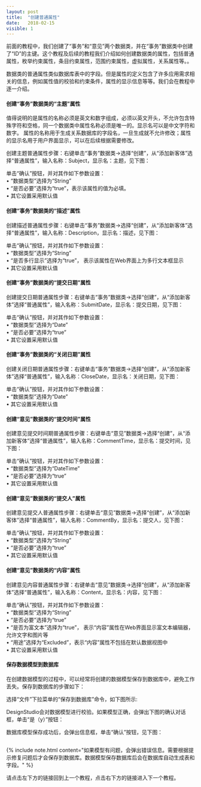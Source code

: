 ```yaml
---
layout: post
title:  "创建普通属性"
date:   2018-02-15
visible: 1
---
```


前面的教程中，我们创建了“事务”和“意见”两个数据类，并在“事务”数据类中创建了“ID”的主键。这个教程及后续的教程我们介绍如何创建数据类的属性，包括普通属性，枚举约束属性，条目约束属性，范围约束属性，虚拟属性，关系属性等。。

数据类的普通属性类似数据库表中的字段。但是属性的定义包含了许多应用需求相关的信息，例如属性值的校验和约束条件，属性的显示信息等等。我们会在教程中逐一介绍。

#### 创建“事务”数据类的“主题”属性

值得说明的是属性的名称必须是英文和数字组成，必须以英文开头，不允许包含特殊字符和空格，同一个数据类中属性名称必须是唯一的。显示名可以是中文字符和数字。
属性的名称用于生成关系数据库的字段名，一旦生成就不允许修改；属性的显示名用于用户界面显示，可以在后续根据需要修改。

创建主题普通属性步骤：右键单击“事务”数据类→选择“创建”，从“添加新客体”选择“普通属性”，输入名称：Subject，显示名：主题，见下图：

<img src="{{'/assets/img/2018-2-15 创建主题普通属性A.png' | prepend: site.baseurl }}" alt=""><br>
单击“确认”按钮，并对其作如下参数设置：<br>
•	“数据类型”选择为“String”<br>
•	“是否必要”选择为“true”，表示该属性的值为必填。<br>
•	其它设置采用默认值<br>

#### 创建“事务”数据类的“描述”属性
创建描述普通属性步骤：右键单击“事务”数据类→选择“创建”，从“添加新客体”选择“普通属性”，输入名称：Description，显示名：描述，见下图：

<img src="{{'/assets/img/2018-2-15 创建描述普通属性.png' | prepend: site.baseurl }}" alt=""><br>
单击“确认”按钮，并对其作如下参数设置：<br>
•	“数据类型”选择为“String”<br>
•	“是否多行显示”选择为“true”， 表示该属性在Web界面上为多行文本框显示<br>
•	其它设置采用默认值<br>

#### 创建“事务”数据类的“提交日期”属性
创建提交日期普通属性步骤：右键单击“事务”数据类→选择“创建”，从“添加新客体”选择“普通属性”，输入名称：SubmitDate，显示名：提交日期，见下图：

<img src="{{'/assets/img/2018-2-15 创建提交日期普通属性A.png' | prepend: site.baseurl }}" alt=""><br>
单击“确认”按钮，并对其作如下参数设置：<br>
•	“数据类型”选择为“Date”<br>
•	“是否必要”选择为“true”<br>
•	其它设置采用默认值<br>

#### 创建“事务”数据类的“关闭日期”属性
创建关闭日期普通属性步骤：右键单击“事务”数据类→选择“创建”，从“添加新客体”选择“普通属性”，输入名称：CloseDate，显示名：关闭日期，见下图：

<img src="{{'/assets/img/2018-2-15 创建关闭日期普通属性B.png' | prepend: site.baseurl }}" alt=""><br>
单击“确认”按钮，并对其作如下参数设置：<br>
•	“数据类型”选择为“Date”<br>
•	其它设置采用默认值<br>

#### 创建“意见”数据类的“提交时间”属性
创建意见提交时间期普通属性步骤：右键单击“意见”数据类→选择“创建”，从“添加新客体”选择“普通属性”，输入名称：CommentTime，显示名：提交时间，见下图：

<img src="{{'/assets/img/2018-2-15 创建意见提交时间普通属性.png' | prepend: site.baseurl }}" alt=""><br>
单击“确认”按钮，并对其作如下参数设置：<br>
•	“数据类型”选择为“DateTime”<br>
•	“是否必要”选择为“true”<br>
•	其它设置采用默认值<br>

#### 创建“意见”数据类的“提交人”属性
创建意见提交人普通属性步骤：右键单击“意见”数据类→选择“创建”，从“添加新客体”选择“普通属性”，输入名称：CommentBy，显示名：提交人，见下图：

<img src="{{'/assets/img/2018-2-15 创建意见提交人普通属性.png' | prepend: site.baseurl }}" alt=""><br>
单击“确认”按钮，并对其作如下参数设置：<br>
•	“数据类型”选择为“String”<br>
•	“是否必要”选择为“true”<br>
•	其它设置采用默认值<br>

#### 创建“意见”数据类的“内容”属性
创建意见内容普通属性步骤：右键单击“意见”数据类→选择“创建”，从“添加新客体”选择“普通属性”，输入名称：Content，显示名：内容，见下图：

<img src="{{'/assets/img/2018-2-15 创建意见内容普通属性.png' | prepend: site.baseurl }}" alt=""><br>
单击“确认”按钮，并对其作如下参数设置：<br>
•	“数据类型”选择为“String”<br>
•	“是否必要”选择为“true”<br>
•	“是否为富文本”选择为“true”， 表示“内容”属性在Web界面显示富文本编辑器，允许文字和图片等<br>
•	“用途”选择为“Excluded”，表示“内容”属性不包括在默认数据视图中<br>
•	其它设置采用默认值<br>

#### 保存数据模型到数据库

在创建数据模型的过程中，可以经常将创建的数据模型保存到数据库中，避免工作丢失。保存到数据库的步骤如下：

选择“文件”下拉菜单的“保存到数据库”命令，如下图所示:

<img src="{{'/assets/img/2018-2-15 保存数据模型到数据库1.png' | prepend: site.baseurl }}" alt=""><br>
DesignStudio会对数据模型进行校验。如果模型正确，会弹出下图的确认对话框，单击“是（y）”按钮：

<img src="{{'/assets/img/2018-2-15 保存数据模型到数据库2.png' | prepend: site.baseurl }}" alt=""><br>
数据库模型保存成功后，会弹出信息框，单击“确认”按钮，见下图：

<img src="{{'/assets/img/2018-2-15 保存数据模型到数据库3.png' | prepend: site.baseurl }}" alt=""><br>

{% include note.html content="如果模型有问题，会弹出错误信息。需要根据提示修复问题后才会保存到数据库。数据模型保存数据库后会在数据库自动生成表和字段。" %}


请点击左下方的链接回到上一个教程，点击右下方的链接进入下一个教程。
